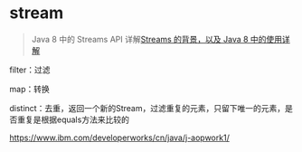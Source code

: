 # stream

><p>Java 8 中的 Streams API 详解<a href="https://www.ibm.com/developerworks/cn/java/j-lo-java8streamapi/index.html">Streams 的背景，以及 Java 8 中的使用详解</a>

filter：过滤

map：转换

distinct：去重，返回一个新的Stream，过滤重复的元素，只留下唯一的元素，是否重复是根据equals方法来比较的

https://www.ibm.com/developerworks/cn/java/j-aopwork1/
